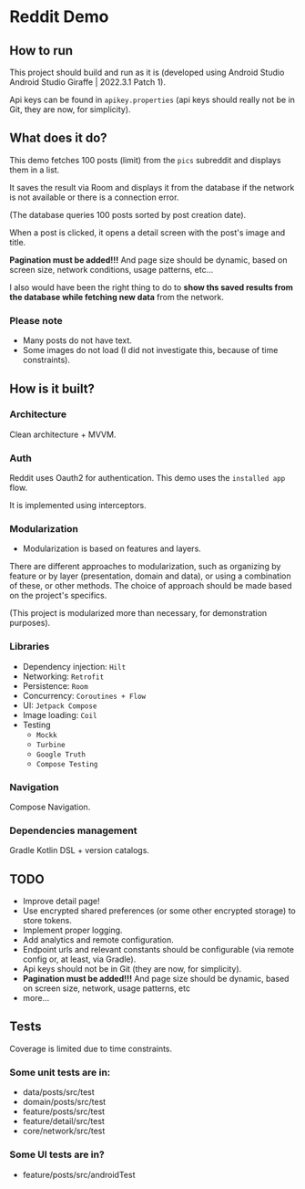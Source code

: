 # Reddit Demo

## How to run
This project should build and run as it is (developed using Android Studio Android Studio Giraffe | 2022.3.1 Patch 1).

Api keys can be found in ```apikey.properties``` (api keys should really not be in Git, they are now, for simplicity).

## What does it do?
This demo fetches 100 posts (limit) from the `pics` subreddit and displays them in a list.

It saves the result via Room and displays it from the database if the network is not available or there is a connection error.

(The database queries 100 posts sorted by post creation date).

When a post is clicked, it opens a detail screen with the post's image and title.

**Pagination must be added!!!** And page size should be dynamic, based on screen size, network conditions, usage patterns, etc...

I also would have been the right thing to do to **show ths saved results from the database while fetching new data** from the network.

### Please note
- Many posts do not have text.
- Some images do not load (I did not investigate this, because of time constraints).

## How is it built?

### Architecture
Clean architecture + MVVM.

### Auth
Reddit uses Oauth2 for authentication. This demo uses the `installed app` flow.

It is implemented using interceptors.

### Modularization
- Modularization is based on features and layers.

There are different approaches to modularization, such as organizing
by feature or by layer (presentation, domain and data), or using a combination of these, or other methods.
The choice of approach should be made based on the project's specifics.

(This project is modularized more than necessary, for demonstration purposes).

### Libraries
- Dependency injection:  ```Hilt```
- Networking: ```Retrofit```
- Persistence: ```Room```
- Concurrency: ```Coroutines + Flow```
- UI: ```Jetpack Compose```
- Image loading: ```Coil```
- Testing
  - ```Mockk```
  - ```Turbine```
  - ```Google Truth```
  - ```Compose Testing```

### Navigation
Compose Navigation.

### Dependencies management
Gradle Kotlin DSL + version catalogs.

## TODO
- Improve detail page!
- Use encrypted shared preferences (or some other encrypted storage) to store tokens.
- Implement proper logging.
- Add analytics and remote configuration.
- Endpoint urls and relevant constants should be configurable (via remote config or, at least, via Gradle).
- Api keys should not be in Git (they are now, for simplicity).
- **Pagination must be added!!!** And page size should be dynamic, based on screen size, network, usage patterns, etc
- more...

## Tests
Coverage is limited due to time constraints.

### Some unit tests are in:

- data/posts/src/test
- domain/posts/src/test
- feature/posts/src/test
- feature/detail/src/test
- core/network/src/test

### Some UI tests are in?
- feature/posts/src/androidTest
